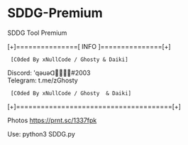 # SDDG-Premium
SDDG Tool Premium

[+]===============[ INFO ]===============[+]

     [C0ded By xNullCode / Ghosty & Daiki]
                        
  Discord: 'qǝuǝꓷ᲼᲼᲼᲼#2003    
  Telegram: t.me/zGhosty              

     [C0ded By xNullCode / Ghosty  & Daiki]
[+]======================================[+]

Photos
https://prnt.sc/1337fpk

Use: python3 SDDG.py
